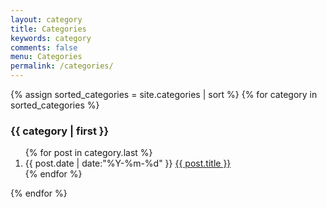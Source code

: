 ```yaml
---
layout: category
title: Categories
keywords: category
comments: false
menu: Categories
permalink: /categories/
---
```


<section class="container posts-content">
    {% assign sorted_categories = site.categories | sort %}
    {% for category in sorted_categories %}
    <h3>{{ category | first }}</h3>
    <ol class="posts-list" id="{{ category[0] }}">
        {% for post in category.last %}
            <li class="posts-list-item">
                <span class="posts-list-meta">{{ post.date | date:"%Y-%m-%d" }}</span>
                <a class="posts-list-name" href="{{ post.url }}">{{ post.title }}</a>
            </li>
        {% endfor %}
    </ol>
    {% endfor %}
</section>
<!-- /section.content -->
